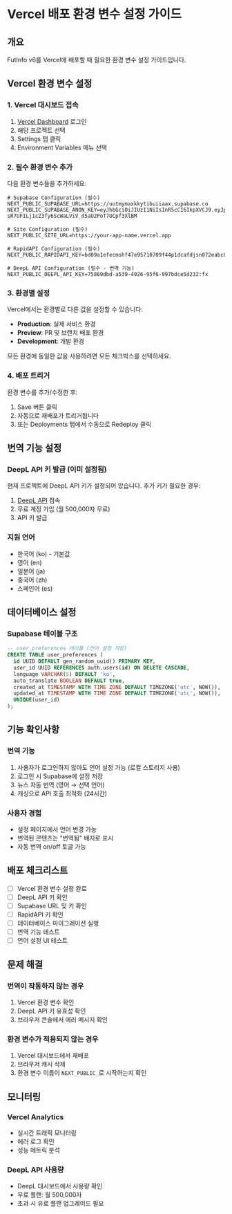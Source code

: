 # Vercel 배포 환경 변수 설정 가이드

## 개요
FutInfo v6를 Vercel에 배포할 때 필요한 환경 변수 설정 가이드입니다.

## Vercel 환경 변수 설정

### 1. Vercel 대시보드 접속
1. [Vercel Dashboard](https://vercel.com/dashboard) 로그인
2. 해당 프로젝트 선택
3. Settings 탭 클릭
4. Environment Variables 메뉴 선택

### 2. 필수 환경 변수 추가

다음 환경 변수들을 추가하세요:

```env
# Supabase Configuration (필수)
NEXT_PUBLIC_SUPABASE_URL=https://uutmymaxkkytibuiiaax.supabase.co
NEXT_PUBLIC_SUPABASE_ANON_KEY=eyJhbGciOiJIUzI1NiIsInR5cCI6IkpXVCJ9.eyJpc3MiOiJzdXBhYmFzZSIsInJlZiI6InV1dG15bWF4a2t5dGlidWlpYWF4Iiwicm9sZSI6ImFub24iLCJpYXQiOjE3NTE4OTYzMzUsImV4cCI6MjA2NzQ3MjMzNX0.-sR7UF1Lj1cZ3fy6ScWaLViV_d5aU2PoT7UCpf3XlBM

# Site Configuration (필수)
NEXT_PUBLIC_SITE_URL=https://your-app-name.vercel.app

# RapidAPI Configuration (필수)
NEXT_PUBLIC_RAPIDAPI_KEY=bd09a1efecmshf47e95710709f44p1dcafdjsn072eabc66aa4

# DeepL API Configuration (필수 - 번역 기능)
NEXT_PUBLIC_DEEPL_API_KEY=75869dbd-a539-4026-95f6-997bdce5d232:fx
```

### 3. 환경별 설정
Vercel에서는 환경별로 다른 값을 설정할 수 있습니다:
- **Production**: 실제 서비스 환경
- **Preview**: PR 및 브랜치 배포 환경
- **Development**: 개발 환경

모든 환경에 동일한 값을 사용하려면 모든 체크박스를 선택하세요.

### 4. 배포 트리거
환경 변수를 추가/수정한 후:
1. Save 버튼 클릭
2. 자동으로 재배포가 트리거됩니다
3. 또는 Deployments 탭에서 수동으로 Redeploy 클릭

## 번역 기능 설정

### DeepL API 키 발급 (이미 설정됨)
현재 프로젝트에 DeepL API 키가 설정되어 있습니다.
추가 키가 필요한 경우:
1. [DeepL API](https://www.deepl.com/pro-api) 접속
2. 무료 계정 가입 (월 500,000자 무료)
3. API 키 발급

### 지원 언어
- 한국어 (ko) - 기본값
- 영어 (en)
- 일본어 (ja)
- 중국어 (zh)
- 스페인어 (es)

## 데이터베이스 설정

### Supabase 테이블 구조
```sql
-- user_preferences 테이블 (언어 설정 저장)
CREATE TABLE user_preferences (
  id UUID DEFAULT gen_random_uuid() PRIMARY KEY,
  user_id UUID REFERENCES auth.users(id) ON DELETE CASCADE,
  language VARCHAR(5) DEFAULT 'ko',
  auto_translate BOOLEAN DEFAULT true,
  created_at TIMESTAMP WITH TIME ZONE DEFAULT TIMEZONE('utc', NOW()),
  updated_at TIMESTAMP WITH TIME ZONE DEFAULT TIMEZONE('utc', NOW()),
  UNIQUE(user_id)
);
```

## 기능 확인사항

### 번역 기능
1. 사용자가 로그인하지 않아도 언어 설정 가능 (로컬 스토리지 사용)
2. 로그인 시 Supabase에 설정 저장
3. 뉴스 자동 번역 (영어 → 선택 언어)
4. 캐싱으로 API 호출 최적화 (24시간)

### 사용자 경험
- 설정 페이지에서 언어 변경 가능
- 번역된 콘텐츠는 "번역됨" 배지로 표시
- 자동 번역 on/off 토글 가능

## 배포 체크리스트

- [ ] Vercel 환경 변수 설정 완료
- [ ] DeepL API 키 확인
- [ ] Supabase URL 및 키 확인
- [ ] RapidAPI 키 확인
- [ ] 데이터베이스 마이그레이션 실행
- [ ] 번역 기능 테스트
- [ ] 언어 설정 UI 테스트

## 문제 해결

### 번역이 작동하지 않는 경우
1. Vercel 환경 변수 확인
2. DeepL API 키 유효성 확인
3. 브라우저 콘솔에서 에러 메시지 확인

### 환경 변수가 적용되지 않는 경우
1. Vercel 대시보드에서 재배포
2. 브라우저 캐시 삭제
3. 환경 변수 이름이 `NEXT_PUBLIC_`로 시작하는지 확인

## 모니터링

### Vercel Analytics
- 실시간 트래픽 모니터링
- 에러 로그 확인
- 성능 메트릭 분석

### DeepL API 사용량
- DeepL 대시보드에서 사용량 확인
- 무료 플랜: 월 500,000자
- 초과 시 유료 플랜 업그레이드 필요